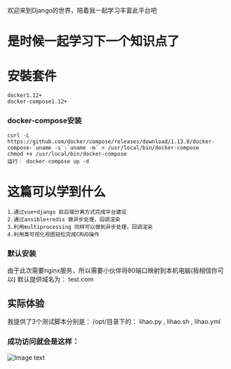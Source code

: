 
  欢迎来到Django的世界，陪着我一起学习丰富此平台吧


# 是时候一起学习下一个知识点了

# 安裝套件
	docker1.12+
	docker-compose1.12+

### docker-compose安装
	curl -L https://github.com/docker/compose/releases/download/1.13.0/docker-compose-`uname -s`-`uname -m` > /usr/local/bin/docker-compose
	chmod +x /usr/local/bin/docker-compose
	运行： docker-compose up -d


# 这篇可以学到什么

	1.通过vue+django 前后端分离方式完成平台建设
	2.通过ansible+redis 做异步处理，回调渲染
	3.利用multiprocessing 同样可以做到异步处理，回调渲染
	4.利用类可视化视图轻松完成CRUD操作

### 默认安装
由于此次需要nginx服务，所以需要小伙伴将80端口映射到本机电脑(我相信你可以)
默认提供域名为： test.com

## 实际体验
我提供了3个测试脚本分别是：
/opt/目录下的： lihao.py , lihao.sh , lihao.yml


### 成功访问就会是这样：
![Image text](https://github.com/lh1284577/django-vue/blob/master/%E9%85%8D%E5%9B%BE.png)
